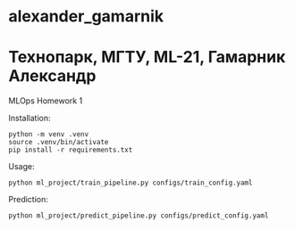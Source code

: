 # alexander_gamarnik
Технопарк, МГТУ, ML-21, Гамарник Александр
===================================

MLOps Homework 1

Installation:
~~~
python -m venv .venv
source .venv/bin/activate
pip install -r requirements.txt
~~~

Usage:
~~~
python ml_project/train_pipeline.py configs/train_config.yaml
~~~

Prediction:
~~~
python ml_project/predict_pipeline.py configs/predict_config.yaml
~~~